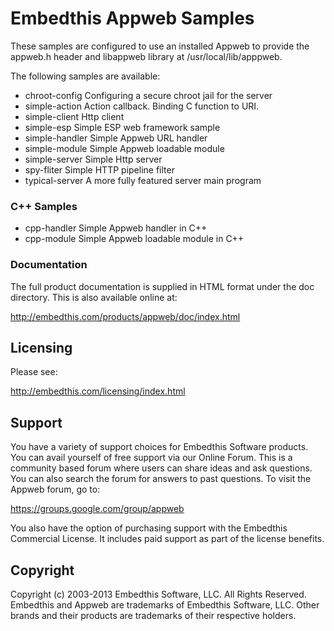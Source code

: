 Embedthis Appweb Samples
===

These samples are configured to use an installed Appweb to provide the
appweb.h header and libappweb library at /usr/local/lib/apppweb.

The following samples are available:

* chroot-config     Configuring a secure chroot jail for the server
* simple-action     Action callback. Binding C function to URI.
* simple-client     Http client
* simple-esp        Simple ESP web framework sample
* simple-handler    Simple Appweb URL handler
* simple-module     Simple Appweb loadable module
* simple-server     Simple Http server
* spy-fliter        Simple HTTP pipeline filter
* typical-server    A more fully featured server main program

### C++ Samples
* cpp-handler       Simple Appweb handler in C++
* cpp-module        Simple Appweb loadable module in C++

### Documentation

The full product documentation is supplied in HTML format under the doc
directory. This is also available online at:

  http://embedthis.com/products/appweb/doc/index.html

Licensing
---

Please see: 

http://embedthis.com/licensing/index.html


Support
---
You have a variety of support choices for Embedthis Software products. You can
avail yourself of free support via our Online Forum. This is a community based
forum where users can share ideas and ask questions. You can also search the
forum for answers to past questions. To visit the Appweb forum, go to:

https://groups.google.com/group/appweb

You also have the option of purchasing support with the Embedthis Commercial
License. It includes paid support as part of the license benefits.


Copyright
---

Copyright (c) 2003-2013 Embedthis Software, LLC. All Rights Reserved.
Embedthis and Appweb are trademarks of Embedthis Software, LLC. Other 
brands and their products are trademarks of their respective holders.
